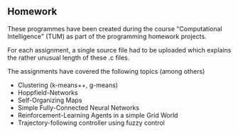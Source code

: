 ## Homework

These programmes have been created during the course "Computational Intelligence" (TUM) as part of the programming homework projects.

For each assignment, a single source file had to be uploaded which explains the rather unusual length of these .c files. 

The assignments have covered the following topics (among others)
- Clustering (k-means++, g-means)
- Hoppfield-Networks
- Self-Organizing Maps
- Simple Fully-Connected Neural Networks
- Reinforcement-Learning Agents in a simple Grid World
- Trajectory-following controller using fuzzy control
